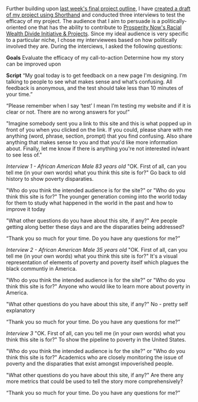 Further building upon [last week's final project outline](/final_project_NavoEmmanuel.md), I have [created a draft of my project using Shorthand](https://preview.shorthand.com/xv0u6RTv54IaORB6) and conducted three interviews to test the efficacy of my project. The audience that I aim to persuade is a politically-oriented one that has the ability to contribute to [Prosperity Now's Racial Wealth Divide Initiative & Projects](https://prosperitynow.org/racial-wealth-divide-initiative). Since my ideal audience is very specific to a particular niche, I chose my interviewees based on how politically involved they are. During the interciews, I asked the following questions:

**Goals**
Evaluate the efficacy of my call-to-action
Determine how my story can be improved upon

**Script**
“My goal today is to get feedback on a new page I'm designing. I’m talking to people to see what makes sense and what’s confusing. All feedback is anonymous, and the test should take less than 10 minutes of your time.”

“Please remember when I say ‘test’ I mean I’m testing my website and if it is clear or not. There are no wrong answers for you!”

"Imagine somebody sent you a link to this site and this is what popped up in front of you when you clicked on the link. If you could, please share with me anything (word, phrase, section, prompt) that you find confusing. Also share anything that makes sense to you and that you'd like more information about. Finally, let me know if there is anything you're not interested in/want to see less of."

*Interview 1 - African American Male 83 years old*
"OK. First of all, can you tell me (in your own words) what you think this site is for?"
Go back to old history to show poverty disparaties.

"Who do you think the intended audience is for the site?" or "Who do you think this site is for?"
The younger generation coming into the world today for them to study what happened in the world in the past and how to improve it today

"What other questions do you have about this site, if any?"
Are people getting along better these days and are the disparaties being addressed?

“Thank you so much for your time. Do you have any questions for me?”

*Interview 2 - African American Male 35 years old*
"OK. First of all, can you tell me (in your own words) what you think this site is for?"
It's a visual representation of elements of poverty and poverty itself which plagues the black communtiy in America.

"Who do you think the intended audience is for the site?" or "Who do you think this site is for?"
Anyone who would like to learn more about poverty in America.

"What other questions do you have about this site, if any?"
No - pretty self explanatory

“Thank you so much for your time. Do you have any questions for me?”

*Interview 3*
"OK. First of all, can you tell me (in your own words) what you think this site is for?"
To show the pipeline to poverty in the United States.

"Who do you think the intended audience is for the site?" or "Who do you think this site is for?"
Academics who are closely monitoring the issue of poverty and the disparaties that exist amongst impoverished people.

"What other questions do you have about this site, if any?"
Are there any more metrics that could be used to tell the story more comprehensively?

“Thank you so much for your time. Do you have any questions for me?”
